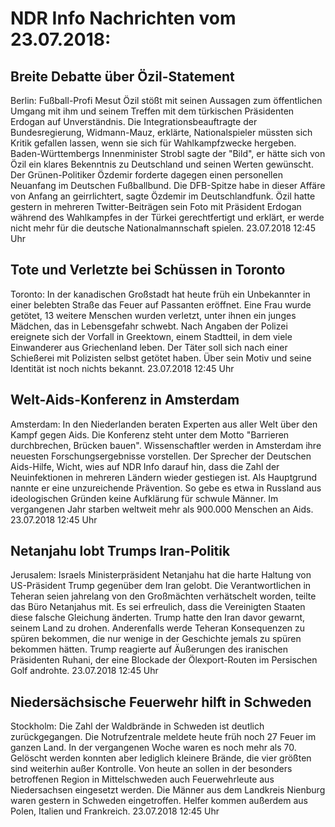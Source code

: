 # NDR Info Nachrichten vom 23.07.2018:


## Breite Debatte über Özil-Statement
Berlin: Fußball-Profi Mesut Özil stößt mit seinen Aussagen zum öffentlichen Umgang mit ihm und seinem Treffen mit dem türkischen Präsidenten Erdogan auf Unverständnis. Die Integrationsbeauftragte der Bundesregierung, Widmann-Mauz, erklärte, Nationalspieler müssten sich Kritik gefallen lassen, wenn sie sich für Wahlkampfzwecke hergeben. Baden-Württembergs Innenminister Strobl sagte der "Bild", er hätte sich von Özil ein klares Bekenntnis zu Deutschland und seinen Werten gewünscht. Der Grünen-Politiker Özdemir forderte dagegen einen personellen Neuanfang im Deutschen Fußballbund. Die DFB-Spitze habe in dieser Affäre von Anfang an geirrlichtert, sagte Özdemir im Deutschlandfunk. Özil hatte gestern in mehreren Twitter-Beiträgen sein Foto mit Präsident Erdogan während des Wahlkampfes in der Türkei gerechtfertigt und erklärt, er werde nicht mehr für die deutsche Nationalmannschaft spielen. 23.07.2018 12:45 Uhr 

## Tote und Verletzte bei Schüssen in Toronto
Toronto: In der kanadischen Großstadt hat heute früh ein Unbekannter in einer belebten Straße das Feuer auf Passanten eröffnet. Eine Frau wurde getötet, 13 weitere Menschen wurden verletzt, unter ihnen ein junges Mädchen, das in Lebensgefahr schwebt. Nach Angaben der Polizei ereignete sich der Vorfall in Greektown, einem Stadtteil, in dem viele Einwanderer aus Griechenland leben. Der Täter soll sich nach einer Schießerei mit Polizisten selbst getötet haben. Über sein Motiv und seine Identität ist noch nichts bekannt. 23.07.2018 12:45 Uhr 

## Welt-Aids-Konferenz in Amsterdam
Amsterdam: In den Niederlanden beraten Experten aus aller Welt über den Kampf gegen Aids. Die Konferenz steht unter dem Motto "Barrieren durchbrechen, Brücken bauen". Wissenschaftler werden in Amsterdam ihre neuesten Forschungsergebnisse vorstellen. Der Sprecher der Deutschen Aids-Hilfe, Wicht, wies auf NDR Info darauf hin, dass die Zahl der Neuinfektionen in mehreren Ländern wieder gestiegen ist. Als Hauptgrund nannte er eine unzureichende Prävention. So gebe es etwa in Russland aus ideologischen Gründen keine Aufklärung für schwule Männer. Im vergangenen Jahr starben weltweit mehr als 900.000 Menschen an Aids. 23.07.2018 12:45 Uhr 

## Netanjahu lobt Trumps Iran-Politik
Jerusalem:	Israels Ministerpräsident Netanjahu hat die harte Haltung von US-Präsident Trump gegenüber dem Iran gelobt. Die Verantwortlichen in Teheran seien jahrelang von den Großmächten verhätschelt worden, teilte das Büro Netanjahus mit. Es sei erfreulich, dass die Vereinigten Staaten diese falsche Gleichung änderten. Trump hatte den Iran davor gewarnt, seinem Land zu drohen. Anderenfalls werde Teheran Konsequenzen zu spüren bekommen, die nur wenige in der Geschichte jemals zu spüren bekommen hätten. Trump reagierte auf Äußerungen des iranischen Präsidenten Ruhani, der eine Blockade der Ölexport-Routen im Persischen Golf androhte. 23.07.2018 12:45 Uhr 

## Niedersächsische Feuerwehr hilft in Schweden
Stockholm:	Die Zahl der Waldbrände in Schweden ist deutlich zurückgegangen. Die Notrufzentrale meldete heute früh noch 27 Feuer im ganzen Land. In der vergangenen Woche waren es noch mehr als 70. Gelöscht werden konnten aber lediglich kleinere Brände, die vier größten sind weiterhin außer Kontrolle. Von heute an sollen in der besonders betroffenen Region in Mittelschweden auch Feuerwehrleute aus Niedersachsen eingesetzt werden. Die Männer aus dem Landkreis Nienburg waren gestern in Schweden eingetroffen. Helfer kommen außerdem aus Polen, Italien und Frankreich. 23.07.2018 12:45 Uhr 
